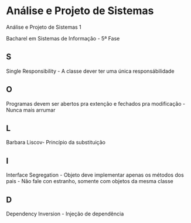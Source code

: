 Análise e Projeto de Sistemas
========

Análise e Projeto de Sistemas 1

Bacharel em Sistemas de Informação - 5ª Fase


<h2>S</h2>Single Responsibility - A classe dever ter uma única responsábilidade
<h2>O</h2>Programas devem ser abertos pra extenção e fechados pra modificação - Nunca mais arrumar
<h2>L</h2>Barbara Liscov- Princípio da substituição
<h2>I</h2>Interface Segregation - Objeto deve implementar apenas os métodos dos pais - Não fale con estranho, somente com objetos da mesma classe
<h2>D</h2>Dependency Inversion - Injeção de dependência

